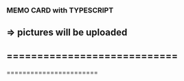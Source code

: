 ### MEMO CARD with TYPESCRIPT
=> pictures will be uploaded
----------------------------
============================
-------------------
=======================

